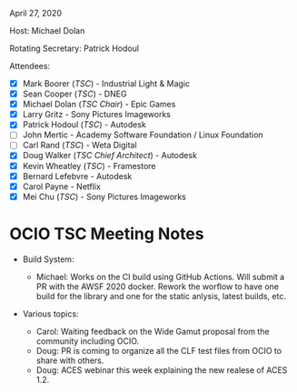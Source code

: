 <!-- SPDX-License-Identifier: CC-BY-4.0 -->
<!-- Copyright Contributors to the OpenColorIO Project. -->

April 27, 2020

Host: Michael Dolan

Rotating Secretary: Patrick Hodoul

Attendees:
  * [X] Mark Boorer (_TSC_) - Industrial Light & Magic
  * [X] Sean Cooper (_TSC_) - DNEG
  * [X] Michael Dolan (_TSC Chair_) - Epic Games
  * [X] Larry Gritz - Sony Pictures Imageworks
  * [X] Patrick Hodoul (_TSC_) - Autodesk
  * [ ] John Mertic - Academy Software Foundation / Linux Foundation
  * [ ] Carl Rand (_TSC_) - Weta Digital
  * [X] Doug Walker (_TSC Chief Architect_) - Autodesk
  * [X] Kevin Wheatley (_TSC_) - Framestore
  * [X] Bernard Lefebvre - Autodesk
  * [X] Carol Payne - Netflix
  * [X] Mei Chu (_TSC_) - Sony Pictures Imageworks

# **OCIO TSC Meeting Notes**

* Build System:
    - Michael: Works on the CI build using GitHub Actions.
               Will submit a PR with the AWSF 2020 docker.
               Rework the worflow to have one build for the library and one for the static anlysis,
               latest builds, etc.

* Various topics:
    - Carol: Waiting feedback on the Wide Gamut proposal from the community including OCIO.
    - Doug: PR is coming to organize all the CLF test files from OCIO to share with others.
    - Doug: ACES webinar this week explaining the new realese of ACES 1.2.
